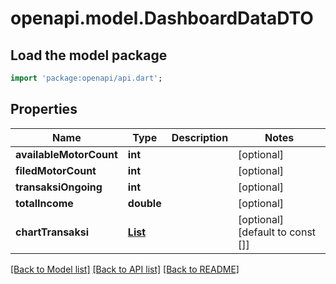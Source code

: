 # openapi.model.DashboardDataDTO

## Load the model package
```dart
import 'package:openapi/api.dart';
```

## Properties
Name | Type | Description | Notes
------------ | ------------- | ------------- | -------------
**availableMotorCount** | **int** |  | [optional] 
**filedMotorCount** | **int** |  | [optional] 
**transaksiOngoing** | **int** |  | [optional] 
**totalIncome** | **double** |  | [optional] 
**chartTransaksi** | [**List<Transaksi>**](Transaksi.md) |  | [optional] [default to const []]

[[Back to Model list]](../README.md#documentation-for-models) [[Back to API list]](../README.md#documentation-for-api-endpoints) [[Back to README]](../README.md)


